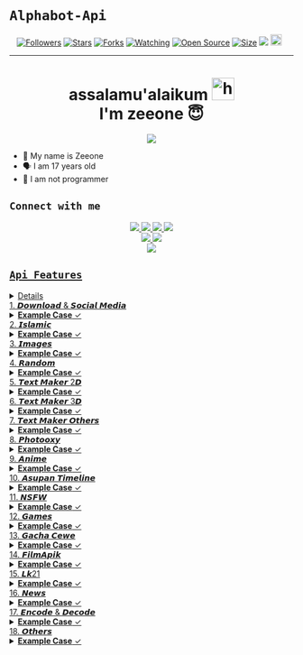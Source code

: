 # ```Alphabot-Api```
<p align="center">
<a href="https://github.com/zeeoneofc/followers"><img title="Followers" src="https://img.shields.io/github/followers/zeeoneofc?color=red&style=flat-square"></a>
<a href="https://github.com/zeeoneofc/api-zeeoneofc/stargazers/"><img title="Stars" src="https://img.shields.io/github/stars/zeeoneofc/api-zeeoneofc?color=blue&style=flat-square"></a>
<a href="https://github.com/zeeoneofc/api-zeeoneofc/network/members"><img title="Forks" src="https://img.shields.io/github/forks/zeeoneofc/api-zeeoneofc?color=red&style=flat-square"></a>
<a href="https://github.com/zeeoneofc/api-zeeoneofc/watchers"><img title="Watching" src="https://img.shields.io/github/watchers/zeeoneofc/api-zeeoneofc?label=Watchers&color=blue&style=flat-square"></a>
<a href="https://github.com/zeeoneofc/Rest-api-alphabot"><img title="Open Source" src="https://badges.frapsoft.com/os/v2/open-source.svg?v=103"></a>
<a href="https://github.com/zeeoneofc/Rest-api-alphabot/"><img title="Size" src="https://img.shields.io/github/repo-size/zeeoneofc/Rest-api-alphabot?style=flat-square&color=green"></a>
<a href="https://hits.seeyoufarm.com"><img src="https://hits.seeyoufarm.com/api/count/incr/badge.svg?url=https%3A%2F%2Fgithub.com%2Fzeeoneofc%2FRest-api-alphabot&count_bg=%2379C83D&title_bg=%23555555&icon=probot.svg&icon_color=%2300FF6D&title=hits&edge_flat=false"/></a>
<a href="https://github.com/zeeoneofc/Rest-api-alphabot/graphs/commit-activity"><img height="20" src="https://img.shields.io/badge/Maintained%3F-yes-green.svg"></a>&nbsp;&nbsp;
</p>
<p align='center'>
    </p>

-------
<h1 align="center">assalamu'alaikum <img src="https://user-images.githubusercontent.com/1303154/88677602-1635ba80-d120-11ea-84d8-d263ba5fc3c0.gif" width="40px" alt="hi"><br>I'm zeeone 😇 </h1>
<p align="center">
  <img src="https://c.top4top.io/p_2069qnvob1.jpg" />
</p>

- 👼 My name is Zeeone 
- 🗣️ I am 17 years old 
- 🔭 I am not programmer

## ```Connect with me```
<p align="center">
  <a href="https://instagram.com/zeeoneofc"><img src="https://img.shields.io/badge/Instagram-E4405F?style=for-the-badge&logo=instagram&logoColor=white"/> 
  <a href="https://wa.me/message/JBGU4J2DVYEDK1"><img src="https://img.shields.io/badge/WhatsApp-25D366?style=for-the-badge&logo=whatsapp&logoColor=white" />
  <a href="https://www.facebook.com/profile.php?id=100015526687857"><img src="https://img.shields.io/badge/Facebook-%234267B2.svg?&style=for-the-badge&logo=facebook&logoColor=white" />
  <a href="https://t.me/zeeoneee"><img src="https://img.shields.io/badge/Telegram-%230088cc.svg?&style=for-the-badge&logo=telegram&logoColor=white" /> <br>
  <a href="https://github.com/zeeoneofc"><img src="https://img.shields.io/badge/-GitHub-black?style=flat-square&logo=github" /> 
  <a href="https://youtube.com/channel/UCdzWwbApjkyODby7_MoRYlA"><img src="https://img.shields.io/youtube/channel/subscribers/UCdzWwbApjkyODby7_MoRYlA?style=social" /> <br>
  <a href="https://komarev.com/ghpvc/?username=zeeoneofc&color=blue&style=flat-square&label=Profile+Dilihat"><img src="https://komarev.com/ghpvc/?username=zeeoneofc&color=blue&style=flat-square&label=Profile+Dilihat" />

</p>

## ```Api Features```
<details>
</Details>
1. 𝘿𝙤𝙬𝙣𝙡𝙤𝙖𝙙 & 𝙎𝙤𝙘𝙞𝙖𝙡 𝙈𝙚𝙙𝙞𝙖
<details>
<summary> <b>Example Case</b> &#10003</summary><br/>

```
Example Case:

case 'youtube_audio':  
      if (args.length < 1) return reply("Where's the link bro")
      if (!isUrl(args[0]) && !args[0].includes('youtu')) return reply('```Invalid link```')
      reply(lang.wait()) 
      anu = await fetchJson(`https://api-alphabot.herokuapp.com/api/yutub/audio?url=${args[0]}&apikey=Alphabot`)
      ini_txt = `YT AUDIO HAS BEEN FOUND\n\n`
      ini_txt += `• Judul : ${anu.result.title}\n`
      ini_txt += `• Ext : mp3\n`
      ini_txt += `• Size : ${anu.result.filesize}\n\n_Tunggu beberapa menit video akan segera di kirimkan_`
      ini_txt2 = await getBuffer(anu.result.thumb)
      ini_txt3 = await getBuffer(anu.result.result)
      alpha.sendMessage(from, ini_txt2, image, { quoted: mek, caption: ini_txt })
      alpha.sendMessage(from, ini_txt3, audio, { mimetype: 'audio/mp4', quoted: mek, ptt:true})
      break

```
</details>
2. 𝙄𝙨𝙡𝙖𝙢𝙞𝙘

<details>

<summary> <b>Example Case</b> &#10003</summary><br/>

```
Example Case:

case 'hadist_sahih':
      if (args.length < 1) return reply(`Usage: ${prefix + command} kitab|nomor\nExample : ${prefix + command} Bukhari|15`)
      get_args = args.join(" ").split("|")
      kitab = get_args[0]
      nomor = get_args[1]
      var hadist = await fetchJson('https://api-alphabot.herokuapp.com/api/hadits?kitab=${kitab}&nomor=${nomor}&apikey=Alphabot')
      ini_result = hadist.result
      ini_txt = `Name : ${ini_result.name}\n`
      ini_txt += `Id : ${ini_result.id}\n`
      ini_txt += `Available : ${ini_result.availabel}\n`
      ini_txt += `Number : ${ini_result.contents.number}\n`
      ini_txt += `Arab : ${ini_result.contents.arab}\n`
      ini_txt += `Ind : ${ini_result.contents.id}`
      reply(ini_txt)
      break
```

</details>
3. 𝙄𝙢𝙖𝙜𝙚𝙨

<details>

<summary> <b>Example Case</b> &#10003</summary><br/>


```
Example Case:

case 'wallpaper_programming':
     get_result = await fetchJson(`https://api-alphabot.herokuapp.com/api/wallpaper/teknologi?apikey=Alphabot`)
     get_result = get_result.result
     for (var x = 0; x <= 5; x++) {
     var ini_buffer = await getBuffer(get_result[x])
     await alpha.sendMessage(from, ini_buffer, image)
     }
     break

```
</details>
4. 𝙍𝙖𝙣𝙙𝙤𝙢

<details>

<summary> <b>Example Case</b> &#10003</summary><br/>

```
Example Case:

case 'random_quote':
     ini_result = await fetchJson('https://api-alphabot.herokuapp.com/api/randomquote?apikey=Alphabot')
     get_result = ini_result.result
     ini_txt = `${get_result.quotes}\n\n`
     ini_txt += `~ ${get_result.author}`
     reply(ini_txt)

```
</Details>
5. 𝙏𝙚𝙭𝙩 𝙈𝙖𝙠𝙚𝙧 2𝘿

<details>

<summary> <b>Example Case</b> &#10003</summary><br/>

```
Example Case:

case 'maker_2d':
      if (args.length < 1) return reply(`Usage: ${prefix + command} teks\nExample : ${prefix + command} zeeoneofc)
      teksnya = args.join(" ")
      ini_result = await fetchJson(`https://api-alphabot.herokuapp.com/api/maker?text=${teksnya}&apikey=Alphabot`}
      get_result = ini_result.result
      ini_img = await getBuffer(get_result.results)
      alpha.sendMessage(from, ini_img, image,{quoted :mek, caption : 'Nih kak hasilnya'})
      break
```
</Details>
6. 𝙏𝙚𝙭𝙩 𝙈𝙖𝙠𝙚𝙧 3𝘿

<details>

<summary> <b>Example Case</b> &#10003</summary><br/>

```
Example Case:

case 'maker_3d':
      if (args.length < 1) return reply(`Usage: ${prefix + command} teks\nExample : ${prefix + command} zeeoneofc)
      teksnya = args.join(" ")
      ini_result = await fetchJson(`https://api-alphabot.herokuapp.com/api/maker3d?text=${teksnya}&apikey=Alphabot`}
      get_result = ini_result.result
      ini_img = await getBuffer(get_result.results)
      alpha.sendMessage(from, ini_img, image,{quoted :mek, caption : 'Nih kak hasilnya'})
      break
```
</Details>
7. 𝙏𝙚𝙭𝙩 𝙈𝙖𝙠𝙚𝙧 𝙊𝙩𝙝𝙚𝙧𝙨

<details>

<summary> <b>Example Case</b> &#10003</summary><br/>

```
Example Case:

case 'sertifikat_ff':
      if (args.length < 1) return reply(`Usage: ${prefix + command} teks\nExample : ${prefix + command} zeeoneofc)
      teksnya = args.join(" ")
      ini_result = await fetchJson(`api-alphabot.herokuapp.com/api/maker/special/epep?text=${teksnya}&apikey=Alphabot`}
      get_result = ini_result.result
      ini_img = await getBuffer(get_result.results)
      alpha.sendMessage(from, ini_img, image,{quoted :mek, caption : 'Nih kak hasilnya'})
      break
```
</Details>
8. 𝙋𝙝𝙤𝙩𝙤𝙤𝙭𝙮

<details>

<summary> <b>Example Case</b> &#10003</summary><br/>

```
Example Case:

case 'coffe_cup':
      if (args.length < 1) return reply(`Usage: ${prefix + command} teks\nExample : ${prefix + command} zeeoneofc)
      teksnya = args.join(" ")
      ini_result = await fetchJson(`https://percobaannih.herokuapp.com/api/textmaker/senja?text=${teksnya}&theme=coffee-cup&apikey=Alphabot`}
      get_result = ini_result.result
      ini_img = await getBuffer(get_result.url)
      alpha.sendMessage(from, ini_img, image,{quoted :mek, caption : 'Nih kak hasilnya'})
      break
```
</Details>
9. 𝘼𝙣𝙞𝙢𝙚

<details>

<summary> <b>Example Case</b> &#10003</summary><br/>

```
Example Case:

case 'manga':
      if (args.length < 1) return reply(`Usage: ${prefix + command} naruto\nExample : ${prefix + command} naruto`)
      query = args.join(" ")
      var manga = await fetchJson('https://percobaannih.herokuapp.com/api/anime/kusonime?search=${query}&apikey=Alphabot')
      ini_result = manga.result
      ini_txt = `Title : ${ini_result.title}\n`
      ini_txt += `Title Japan : ${ini_result.title_jp}\n`
      ini_txt += `Genre : ${ini_result.genre}\n`
      ini_txt += `Season : ${ini_result.season}\n`
      ini_txt += `Producer : ${ini_result.producer}\n`
      ini_txt += `Type : ${ini_result.contents.number}\n`
      ini_txt += `Status : ${ini_result.availabel}\n`
      ini_txt += `Total Episode : ${ini_result.contents.number}\n`
      ini_txt += `Score : ${ini_result.contents.arab}\n`
      ini_txt += `Duration : ${ini_result.availabel}\n`
      ini_txt += `Release : ${ini_result.contents.number}\n`
      ini_txt += `Description : ${ini_result.contents.arab}`
      ini_txt2 = await getBuffer(ini_result.thumb)
      reply(ini_txt)
      break
```
</Details>
10. 𝘼𝙨𝙪𝙥𝙖𝙣 𝙏𝙞𝙢𝙚𝙡𝙞𝙣𝙚

<details>

<summary> <b>Example Case</b> &#10003</summary><br/>

```
Example Case:

Pp
```
</Details>
11. 𝙉𝙎𝙁𝙒

<details>

<summary> <b>Example Case</b> &#10003</summary><br/>

```
Example Case:

Pp
```
</Details>
12. 𝙂𝙖𝙢𝙚𝙨

<details>

<summary> <b>Example Case</b> &#10003</summary><br/>

```
Example Case:

Pp
```
</Details>
13. 𝙂𝙖𝙘𝙝𝙖 𝘾𝙚𝙬𝙚

<details>

<summary> <b>Example Case</b> &#10003</summary><br/>

```
Example Case:

Pp
```
</Details>
14. 𝙁𝙞𝙡𝙢𝘼𝙥𝙞𝙠

<details>

<summary> <b>Example Case</b> &#10003</summary><br/>

```
Example Case:

Pp
```
</Details>
15. 𝙇𝙠21

<details>

<summary> <b>Example Case</b> &#10003</summary><br/>

```
Example Case:

Pp
```
</Details>
16. 𝙉𝙚𝙬𝙨

<details>

<summary> <b>Example Case</b> &#10003</summary><br/>

```
Example Case:

Pp
```
</Details>
17. 𝙀𝙣𝙘𝙤𝙙𝙚 & 𝘿𝙚𝙘𝙤𝙙𝙚

<details>

<summary> <b>Example Case</b> &#10003</summary><br/>

```
Example Case:

Pp
```
</Details>
18. 𝙊𝙩𝙝𝙚𝙧𝙨

<details>

<summary> <b>Example Case</b> &#10003</summary><br/>

```
Example Case:

Pp
```
</Details>
